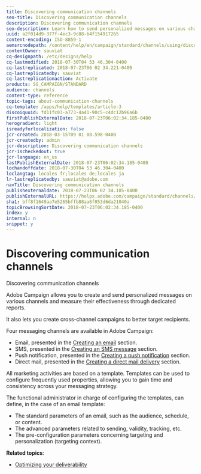 ```yaml
---
title: Discovering communication channels
seo-title: Discovering communication channels
description: Discovering communication channels
seo-description: Learn how to send personalized messages on various channels and to create cross-channel campaigns to better target your recipients.
uuid: a2f014d9-377f-4ec3-9c88-b4f154917265
content-encoding: ISO-8859-1
aemsrcnodepath: /content/help/en/campaign/standard/channels/using/discovering-communication-channels
contentOwner: sauviat
cq-designpath: /etc/designs/help
cq-lastmodified: 2018-07-30T04 53 46.304-0400
cq-lastreplicated: 2018-07-23T06 02 34.221-0400
cq-lastreplicatedby: sauviat
cq-lastreplicationaction: Activate
products: SG_CAMPAIGN/STANDARD
audience: channels
content-type: reference
topic-tags: about-communication-channels
cq-template: /apps/help/templates/article-3
discoiquuid: fd11fc03-a773-4a41-90c5-c4dc12b96a6b
firstPublishExternalDate: 2018-07-23T06:02:34.185-0400
herogradient: light
isreadyforlocalization: false
jcr-created: 2018-03-15T09 01 08.598-0400
jcr-createdby: admin
jcr-description: Discovering communication channels
jcr-ischeckedout: true
jcr-language: en_us
lastPublishExternalDate: 2018-07-23T06:02:34.185-0400
lochandoffdate: 2018-07-30T04 53 46.304-0400
loclangtag: locales fr;locales de;locales ja
lr-lastreplicatedby: sauviat@adobe.com
navTitle: Discovering communication channels
publishexternaldate: 2018-07-23T06 02 34.185-0400
publishExternalURL: https://helpx.adobe.com/campaign/standard/channels/using/discovering-communication-channels.html
sha1: bff8f1649aa7e5265bffb88aa6f053d6da21040a
topicBrowsingSortDate: 2018-07-23T06:02:34.185-0400
index: y
internal: n
snippet: y
---
```


# Discovering communication channels

Discovering communication channels

Adobe Campaign allows you to create and send personalized messages on various channels and measure their effectiveness through dedicated reports.

It also lets you create cross-channel campaigns to better target recipients.

Four messaging channels are available in Adobe Campaign:

* Email, presented in the [Creating an email](../../channels/using/creating-an-email.md) section.
* SMS, presented in the [Creating an SMS message](../../channels/using/creating-an-sms-message.md) section.
* Push notification, presented in the [Creating a push notification](../../channels/using/creating-and-sending-a-push-notification.md) section.
* Direct mail, presented in the [Creating a direct mail delivery](../../channels/using/creating-the-direct-mail.md) section.

All marketing activities are based on a template. Templates can be used to configure frequently used properties, allowing you to gain time and consistency across your messaging strategy.

The functional administrator in charge of configuring the templates, can define, in the case of an email template:

* The standard parameters of an email, such as the audience, schedule, or content.
* The advanced parameters related to sending, validity, tracking, etc.
* The pre-configuration parameters concerning targeting and personalization (targeting context).

**Related topics**:

* [Optimizing your deliverability](https://docs.campaign.adobe.com/doc/standard/getting_started/en/ACS_Deliverability.html)

